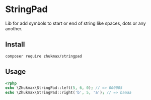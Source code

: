 # StringPad
Lib for add symbols to start or end of string like spaces, dots or any another.

## Install
```console
composer require zhukmax/stringpad
```

## Usage

```php
<?php
echo \Zhukmax\StringPad::left(5, 6, 0); // => 000005
echo \Zhukmax\StringPad::right('b', 5, 'a'); // => baaaa
```
